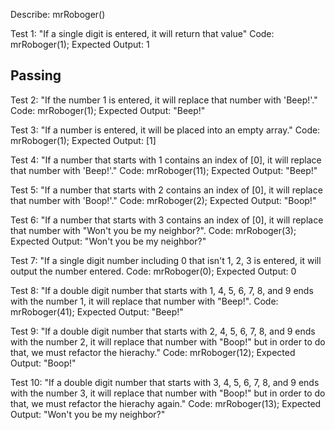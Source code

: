 Describe: mrRoboger()


Test 1: "If a single digit is entered, it will return that value"
Code: mrRoboger(1);
Expected Output: 1

## Passing

Test 2: "If the number 1 is entered, it will replace that number with 'Beep!'."
Code: mrRoboger(1);
Expected Output: "Beep!"

Test 3: "If a number is entered, it will be placed into an empty array."
Code: mrRoboger(1);
Expected Output: [1]

Test 4: "If a number that starts with 1 contains an index of [0], it will replace that number with 'Beep!'."
Code: mrRoboger(11);
Expected Output: "Beep!"

Test 5: "If a number that starts with 2 contains an index of [0], it will replace that number with 'Boop!'."
Code: mrRoboger(2);
Expected Output: "Boop!"

Test 6: "If a number that starts with 3 contains an index of [0], it will replace that number with "Won't you be my neighbor?".
Code: mrRoboger(3);
Expected Output: "Won't you be my neighbor?"

Test 7: "If a single digit number including 0 that isn't 1, 2, 3 is entered, it will output the number entered.
Code: mrRoboger(0);
Expected Output: 0

Test 8: "If a double digit number that starts with 1, 4, 5, 6, 7, 8, and 9 ends with the number 1, it will replace that number with "Beep!".
Code: mrRoboger(41);
Expected Output: "Beep!"

Test 9: "If a double digit number that starts with 2, 4, 5, 6, 7, 8, and 9 ends with the number 2, it will replace that number with "Boop!" but in order to do that, we must refactor the hierachy."
Code: mrRoboger(12);
Expected Output: "Boop!"

Test 10: "If a double digit number that starts with 3, 4, 5, 6, 7, 8, and 9 ends with the number 3, it will replace that number with "Boop!" but in order to do that, we must refactor the hierachy again."
Code: mrRoboger(13);
Expected Output: "Won't you be my neighbor?"